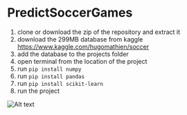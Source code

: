 # PredictSoccerGames


1. clone or download the zip of the repository and extract it
2. download the 299MB database from kaggle https://www.kaggle.com/hugomathien/soccer
3. add the database to the projects folder
4. open terminal from the location of the project
5. run ```pip install numpy```
6. run ```pip install pandas```
7. run ```pip install scikit-learn```
8. run the project

![Alt text](C:\Users\amity\Desktop\Screenshot_1.png?raw=true "Title")


